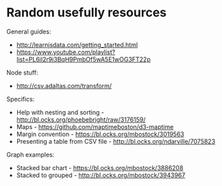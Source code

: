 # Random usefully resources

General guides:
* http://learnjsdata.com/getting_started.html
* https://www.youtube.com/playlist?list=PL6il2r9i3BqH9PmbOf5wA5E1wOG3FT22p

Node stuff:
* http://csv.adaltas.com/transform/

Specifics:
* Help with nesting and sorting - http://bl.ocks.org/phoebebright/raw/3176159/
* Maps - https://github.com/maptimeboston/d3-maptime
* Margin convention - https://bl.ocks.org/mbostock/3019563
* Presenting a table from CSV file - http://bl.ocks.org/ndarville/7075823

Graph examples:
* Stacked bar chart - https://bl.ocks.org/mbostock/3886208
* Stacked to grouped - http://bl.ocks.org/mbostock/3943967
